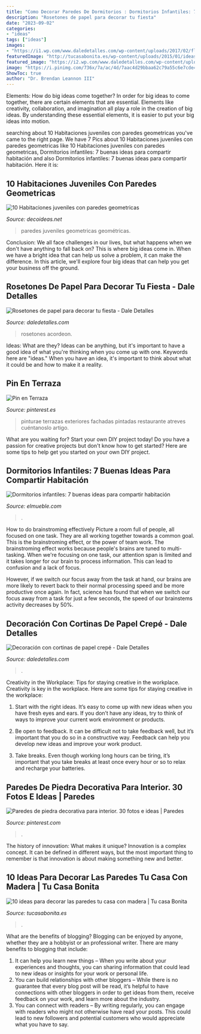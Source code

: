 ```yaml
---
title: "Como Decorar Paredes De Dormitorios : Dormitorios Infantiles: 7 Buenas Ideas Para Compartir Habitación"
description: "Rosetones de papel para decorar tu fiesta"
date: "2023-09-02"
categories:
- "ideas"
tags: ["ideas"]
images:
- "https://i1.wp.com/www.daledetalles.com/wp-content/uploads/2017/02/flor-acordeon-o-roseton13.jpg"
featuredImage: "http://tucasabonita.es/wp-content/uploads/2015/01/ideas-decoracion-casa-paredes-madera-diy-9.jpg"
featured_image: "https://i2.wp.com/www.daledetalles.com/wp-content/uploads/2016/08/decoracion-con-papel-creppe.jpg?resize=554%2C826"
image: "https://i.pinimg.com/736x/7a/ac/4d/7aac4d29bbaa62c79a55c6e7cde4f795.jpg"
ShowToc: true
author: "Dr. Brendan Leannon III"
---
```



Elements: How do big ideas come together?
In order for big ideas to come together, there are certain elements that are essential. Elements like creativity, collaboration, and imagination all play a role in the creation of big ideas. By understanding these essential elements, it is easier to put your big ideas into motion.

	

		
searching about 10 Habitaciones juveniles con paredes geometricas you've came to the right page. We have 7 Pics about 10 Habitaciones juveniles con paredes geometricas like 10 Habitaciones juveniles con paredes geometricas, Dormitorios infantiles: 7 buenas ideas para compartir habitación and also Dormitorios infantiles: 7 buenas ideas para compartir habitación. Here it is:
		
    
## 10 Habitaciones Juveniles Con Paredes Geometricas

<img loading=lazy src="https://www.decoideas.net/wp-content/uploads/2017/03/paredes-geometricas-1.jpg" onerror="this.onerror=null;this.src='https://tse3.mm.bing.net/th?id=OIP.vU3PbbYH8yPgsrdgsHofgAHaJ_&amp;pid=15.1';" alt="10 Habitaciones juveniles con paredes geometricas">

_Source: decoideas.net_

>paredes juveniles geometricas geométricas. 

	

Conclusion:
We all face challenges in our lives, but what happens when we don't have anything to fall back on? This is where big ideas come in. When we have a bright idea that can help us solve a problem, it can make the difference. In this article, we'll explore four big ideas that can help you get your business off the ground.

    
## Rosetones De Papel Para Decorar Tu Fiesta - Dale Detalles

<img loading=lazy src="https://i1.wp.com/www.daledetalles.com/wp-content/uploads/2017/02/flor-acordeon-o-roseton13.jpg" onerror="this.onerror=null;this.src='https://tse4.mm.bing.net/th?id=OIP.325q-LtAU7ZI-mZvNrVc8QHaJ4&amp;pid=15.1';" alt="Rosetones de papel para decorar tu fiesta - Dale Detalles">

_Source: daledetalles.com_

>rosetones acordeon. 

	

Ideas: What are they?
Ideas can be anything, but it's important to have a good idea of what you're thinking when you come up with one. Keywords here are "ideas." When you have an idea, it's important to think about what it could be and how to make it a reality.

    
## Pin En Terraza

<img loading=lazy src="https://i.pinimg.com/736x/7a/ac/4d/7aac4d29bbaa62c79a55c6e7cde4f795.jpg" onerror="this.onerror=null;this.src='https://tse1.mm.bing.net/th?id=OIP.KUlZnLafIEvM6ifVlCnwNQHaJ4&amp;pid=15.1';" alt="Pin en Terraza">

_Source: pinterest.es_

>pinturae terrazas exteriores fachadas pintadas restaurante atreves cuéntanoslo artigo. 

	

What are you waiting for? Start your own DIY project today!
Do you have a passion for creative projects but don't know how to get started? Here are some tips to help get you started on your own DIY project.

    
## Dormitorios Infantiles: 7 Buenas Ideas Para Compartir Habitación

<img loading=lazy src="https://www.elmueble.com/medio/2017/01/17/dormitorio-infantil-con-litera-tipo-tren_372d5ee6.jpg" onerror="this.onerror=null;this.src='https://tse2.mm.bing.net/th?id=OIP.GBlFoc-lsGKykP4b01JoeQHaLH&amp;pid=15.1';" alt="Dormitorios infantiles: 7 buenas ideas para compartir habitación">

_Source: elmueble.com_

>. 

	

How to do brainstroming effectively
Picture a room full of people, all focused on one task. They are all working together towards a common goal. This is the brainstroming effect, or the power of team work.
The brainstroming effect works because people's brains are tuned to multi-tasking. When we're focusing on one task, our attention span is limited and it takes longer for our brain to process information. This can lead to confusion and a lack of focus.

However, if we switch our focus away from the task at hand, our brains are more likely to revert back to their normal processing speed and be more productive once again. In fact, science has found that when we switch our focus away from a task for just a few seconds, the speed of our brainstems activity decreases by 50%.

    
## Decoración Con Cortinas De Papel Crepé - Dale Detalles

<img loading=lazy src="https://i2.wp.com/www.daledetalles.com/wp-content/uploads/2016/08/decoracion-con-papel-creppe.jpg?resize=554%2C826" onerror="this.onerror=null;this.src='https://tse3.mm.bing.net/th?id=OIP.znpp81f76seesjLyI5JflgHaLC&amp;pid=15.1';" alt="Decoración con cortinas de papel crepé - Dale Detalles">

_Source: daledetalles.com_

>. 

	

Creativity in the Workplace: Tips for staying creative in the workplace.
Creativity is key in the workplace. Here are some tips for staying creative in the workplace:
1. Start with the right ideas. It’s easy to come up with new ideas when you have fresh eyes and ears. If you don’t have any ideas, try to think of ways to improve your current work environment or products.

2. Be open to feedback. It can be difficult not to take feedback well, but it’s important that you do so in a constructive way. Feedback can help you develop new ideas and improve your work product.

3. Take breaks. Even though working long hours can be tiring, it’s important that you take breaks at least once every hour or so to relax and recharge your batteries.

    
## Paredes De Piedra Decorativa Para Interior. 30 Fotos E Ideas | Paredes

<img loading=lazy src="https://i.pinimg.com/736x/77/31/cc/7731cc2e648ee1ea88417748d056c0aa.jpg" onerror="this.onerror=null;this.src='https://tse2.mm.bing.net/th?id=OIP.X-_KOuCFfzgPmnRUN38ygwHaJ4&amp;pid=15.1';" alt="Paredes de piedra decorativa para interior. 30 fotos e ideas | Paredes">

_Source: pinterest.com_

>. 

	

The history of innovation: What makes it unique?
Innovation is a complex concept. It can be defined in different ways, but the most important thing to remember is that innovation is about making something new and better.

    
## 10 Ideas Para Decorar Las Paredes Tu Casa Con Madera | Tu Casa Bonita

<img loading=lazy src="http://tucasabonita.es/wp-content/uploads/2015/01/ideas-decoracion-casa-paredes-madera-diy-9.jpg" onerror="this.onerror=null;this.src='https://tse2.mm.bing.net/th?id=OIP.fSMltFIFh7nSFlQ6V5-t_gHaJ3&amp;pid=15.1';" alt="10 ideas para decorar las paredes tu casa con madera | Tu casa Bonita">

_Source: tucasabonita.es_

>. 

	

What are the benefits of blogging?
Blogging can be enjoyed by anyone, whether they are a hobbyist or an professional writer. There are many benefits to blogging that include: 
1. It can help you learn new things – When you write about your experiences and thoughts, you can sharing information that could lead to new ideas or insights for your work or personal life. 
2. You can build relationships with other bloggers – While there is no guarantee that every blog post will be read, it’s helpful to have connections with other bloggers in order to get ideas from them, receive feedback on your work, and learn more about the industry. 
3. You can connect with readers – By writing regularly, you can engage with readers who might not otherwise have read your posts. This could lead to new followers and potential customers who would appreciate what you have to say. 

